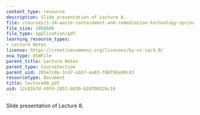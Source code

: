 ```yaml
---
content_type: resource
description: Slide presentation of Lecture 8.
file: /courses/1-34-waste-containment-and-remediation-technology-spring-2004/12c81b7d49fd2851b930618f0022bc18_lecture08.pdf
file_size: 1050686
file_type: application/pdf
learning_resource_types:
- Lecture Notes
license: https://creativecommons.org/licenses/by-nc-sa/4.0/
ocw_type: OCWFile
parent_title: Lecture Notes
parent_type: CourseSection
parent_uid: 285e7c0a-3c47-a1b7-ea83-f80f96a90c43
resourcetype: Document
title: lecture08.pdf
uid: 12c81b7d-49fd-2851-b930-618f0022bc18
---
```

Slide presentation of Lecture 8.